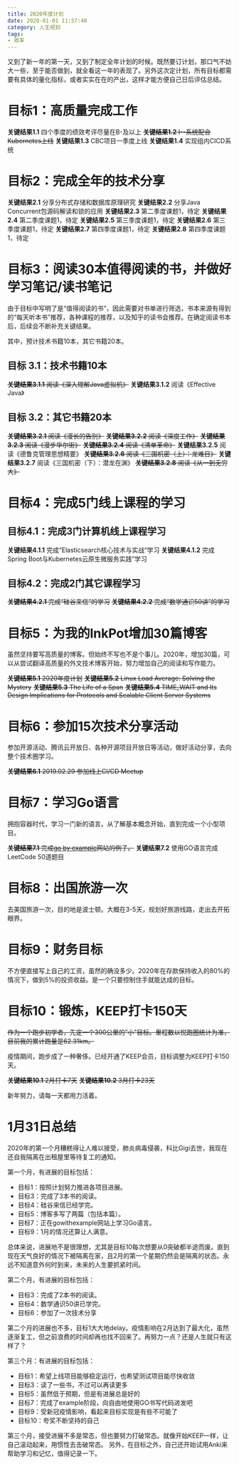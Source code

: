 ```yaml
---
title: 2020年度计划
date: 2020-01-01 11:57:40
category: 人生规划
tags:
- 效率
---
```


又到了新一年的第一天，又到了制定全年计划的时候。既然要订计划，那口气不妨大一些，至于能否做到，就全看这一年的表现了。另外这次定计划，所有目标都需要有具体的量化指标，或者实实在在的产出，这样才能方便自己日后评估总结。

<!--more-->

# 目标1：高质量完成工作

**关键结果1.1** 四个季度的绩效考评尽量在B-及以上
<del>**关键结果1.2** I--系统配合Kubernetes上线</del>
**关键结果1.3** CBC项目一季度上线
**关键结果1.4** 实现组内CICD系统

# 目标2：完成全年的技术分享

**关键结果2.1** 分享分布式存储和数据库原理研究
**关键结果2.2** 分享Java Concurrent包源码解读和锁的应用
**关键结果2.3** 第二季度课题1，待定
**关键结果2.4** 第二季度课题1，待定
**关键结果2.5** 第三季度课题1，待定
**关键结果2.6** 第三季度课题1，待定
**关键结果2.7** 第四季度课题1，待定
**关键结果2.8** 第四季度课题1，待定

# 目标3：阅读30本值得阅读的书，并做好学习笔记/读书笔记

由于目标中写明了是“值得阅读的书”，因此需要对书单进行筛选，书本来源有得到的“每天听本书”推荐，各种课程的推荐，以及知乎的读书会推荐。在确定阅读书本后，后续会不断补充关键结果。

其中，预计技术书籍10本，其它书籍20本。

## 目标 3.1：技术书籍10本

<del>**关键结果3.1.1** 阅读《深入理解Java虚拟机》</del>
**关键结果3.1.2** 阅读《Effective Java》

## 目标 3.2：其它书籍20本

<del>**关键结果3.2.1** 阅读《漫长的告别》</del>
<del>**关键结果3.2.2** 阅读《深度工作》</del>
<del>**关键结果3.2.3** 阅读《漫步华尔街》</del>
<del>**关键结果3.2.4** 阅读《清单革命》</del>
**关键结果3.2.5** 阅读《德鲁克管理思想精要》
<del>**关键结果3.2.6** 阅读《三国机密（上）：龙难日》</del>
**关键结果3.2.7** 阅读《三国机密（下）：潜龙在渊》
<del>**关键结果3.2.8** 阅读《从一到无穷大》</del>

# 目标4：完成5门线上课程的学习

## 目标4.1：完成3门计算机线上课程学习
**关键结果4.1.1** 完成“Elasticsearch核心技术与实战”学习
**关键结果4.1.2** 完成Spring Boot与Kubernetes云原生微服务实践”学习

## 目标4.2：完成2门其它课程学习

<del>**关键结果4.2.1** 完成“硅谷来信”的学习</del>
<del>**关键结果4.2.2** 完成“数学通识50讲”的学习</del>

# 目标5：为我的InkPot增加30篇博客

虽然坚持要写高质量的博客。但始终不写也不是个事儿。2020年，增加30篇，可以从尝试翻译高质量的外文技术博客开始，努力增加自己的阅读和写作能力。

<del>**关键结果5.1** 2020年度计划</del>
<del>**关键结果5.2** Linux Load Average: Solving the Mystery</del>
<del>**关键结果5.3** The Life of a Span</del>
<del>**关键结果5.4** TIME_WAIT and Its Design Implications for Protocols and Scalable Client Server Systems</del>

# 目标6：参加15次技术分享活动

参加开源活动、腾讯云开放日、各种开源项目开放日等活动，做好活动分享，去向整个技术圈学习。

<del>**关键结果6.1** 2019.02.29 参加线上CI/CD Meetup</del>

# 目标7：学习Go语言

拥抱容器时代，学习一门新的语言。从了解基本概念开始，直到完成一个小型项目。

<del>**关键结果7.1** 完成[go by example](https://gobyexample.com/)网站的例子。</del>
**关键结果7.2** 使用GO语言完成LeetCode 50道题目

# 目标8：出国旅游一次

去美国旅游一次，目的地是波士顿。大概在3-5天，规划好旅游线路，走出去开拓眼界。

# 目标9：财务目标

不方便直接写上自己的工资，虽然的确没多少。2020年在存款保持收入的80%的情况下，做到5%的投资收益。是一个只要控制住手就能达成的目标。

# 目标10：锻炼，KEEP打卡150天

<del>作为一个跑步初学者，先定一个300公里的“小”目标。里程数以悦跑圈统计为准，目前我的累计跑量是62.31km。</del>

疫情期间，跑步成了一种奢侈。已经开通了KEEP会员，目标调整为KEEP打卡150天。

<del>**关键结果10.1** 2月打卡7天</del>
<del>**关键结果10.2** 3月打卡23天</del>

新年努力，请每一天都用力活着。

# 1月31日总结
2020年的第一个月糟糕得让人难以接受，肺炎病毒侵袭，科比Gigi去世，我现在还自我隔离在出租屋里等待复工的通知。

第一个月，有进展的目标包括：

* 目标1：按照计划努力推进各项目进展。
* 目标3：完成了3本书的阅读。
* 目标4：硅谷来信已经学完。
* 目标5：博客多写了两篇（包括本篇）。
* 目标7：正在gowithexample网站上学习Go语言。
* 目标9：1月的情况还算让人满意。

总体来说，进展地不是很理想，尤其是目标10每次想要从0突破都半途而废。直到现在天气良好的情况下被隔离在家，且2月的第一个星期仍然会是隔离的状态。永远不知道意外何时到来，未来的人生要抓紧时间。

第二个月，有进展的目标包括：

* 目标3：完成了2本书的阅读。
* 目标4：数学通识50讲已学完。
* 目标6：参加了一次技术分享

第二个月的进展也不多，目标1大大地delay。疫情影响在2月达到了最大化，虽然逐渐复工，但之前浪费的时间却再也找不回来了。再努力一点？还是人生就只有这样了？

第三个月：有进展的目标包括：

* 目标1：希望上线项目能够稳定运行，也希望测试项目能尽快收敛
* 目标3：读了一些书，不过可以再读更多
* 目标5：虽然低于预期，但是有进展总是好的
* 目标7：完成了example阶段，向自由地使用GO书写代码进发吧
* 目标9：受新冠疫情影响，看起来目标实现是有些不可能了
* 目标10：夸奖不断坚持的自己

第三个月，接受进展不多是常态，但也要努力打破常态。就像开始KEEP一样，让自己滚动起来，用惯性去击破常态。
另外，在目标之外，自己还开始试用Anki来帮助学习和记忆，值得记录一下。